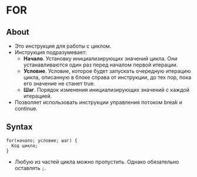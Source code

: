 # FOR

## About
- Это инструкция для работы с циклом.
- Инструкция подразумевает:
  - __Начало__. Установку инициализирующих значений цикла. Они устанавливаются один раз перед началом первой итерации.
  - __Условие__. Условие, которое будет запускать очередную итерацию цикла, описанную в блоке справа от инструкции, до тех пор, пока его значение не станет true.
  - __Шаг__. Порядок изменения инициализирующих значений с каждой итерацией.
- Позволяет использовать инструкции управления потоком break и continue.

## Syntax
```
for(начало; условие; шаг) {
  Код цикла;
}
```
- Любую из частей цикла можно пропустить. Однако обязательно оставлять `;`.